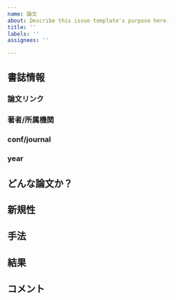 ```yaml
---
name: 論文
about: Describe this issue template's purpose here.
title: ''
labels: ''
assignees: ''

---
```


## 書誌情報
### 論文リンク

### 著者/所属機関

### conf/journal

### year

## どんな論文か？
## 新規性
## 手法
## 結果
## コメント
